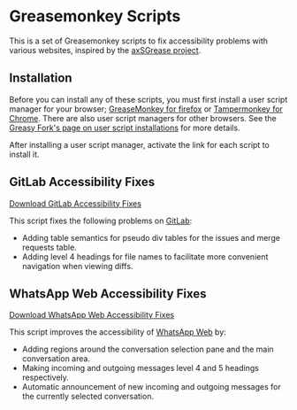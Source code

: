 # Greasemonkey Scripts

This is a set of Greasemonkey scripts to fix accessibility problems with various websites, inspired by the [axSGrease project](https://github.com/nvaccess/axSGrease).

## Installation

Before you can install any of these scripts, you must first install a user script manager for your browser; [GreaseMonkey for firefox](https://addons.mozilla.org/en-US/firefox/addon/greasemonkey/) or [Tampermonkey for Chrome](https://chrome.google.com/webstore/detail/tampermonkey/dhdgffkkebhmkfjojejmpbldmpobfkfo).
There are also user script managers for other browsers.
See the [Greasy Fork's page on   user script installations](https://greasyfork.org/en/help/installing-user-scripts) for more details.

After installing a user script manager,  activate the link for each script to install it.

## GitLab Accessibility Fixes

[Download GitLab  Accessibility Fixes](https://github.com/Neurrone/greasemonkey-scripts/raw/master/gitlab%20a11y%20fixes.user.js)

This script fixes the following problems on  [GitLab](https://gitlab.com):

* Adding table semantics for pseudo div tables for the issues and merge requests table.
* Adding level 4 headings for file names to facilitate more convenient navigation when viewing diffs.

## WhatsApp Web Accessibility Fixes

[Download WhatsApp Web Accessibility Fixes](https://github.com/Neurrone/greasemonkey-scripts/raw/master/whatsApp%20Web%20a11y%20fixes.user.js)

This script improves the accessibility of [WhatsApp Web](https://web.whatsapp.com) by:

* Adding regions around the conversation selection pane and the main conversation area.
* Making incoming and outgoing messages level 4 and 5 headings respectively.
* Automatic announcement of new incoming and outgoing messages for the currently selected conversation.